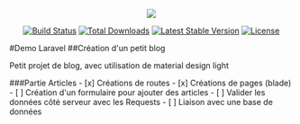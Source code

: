 <p align="center"><img src="https://laravel.com/assets/img/components/logo-laravel.svg"></p>

<p align="center">
<a href="https://travis-ci.org/laravel/framework"><img src="https://travis-ci.org/laravel/framework.svg" alt="Build Status"></a>
<a href="https://packagist.org/packages/laravel/framework"><img src="https://poser.pugx.org/laravel/framework/d/total.svg" alt="Total Downloads"></a>
<a href="https://packagist.org/packages/laravel/framework"><img src="https://poser.pugx.org/laravel/framework/v/stable.svg" alt="Latest Stable Version"></a>
<a href="https://packagist.org/packages/laravel/framework"><img src="https://poser.pugx.org/laravel/framework/license.svg" alt="License"></a>
</p>
#Demo Laravel
##Création d'un petit blog
<p>Petit projet de blog, avec utilisation de material design light</p>
###Partie Articles
- [x] Créations de routes
- [x] Créations de pages (blade)
- [ ] Création d'un formulaire pour ajouter des articles
- [ ] Valider les données côté serveur avec les Requests
- [ ] Liaison avec une base de données
